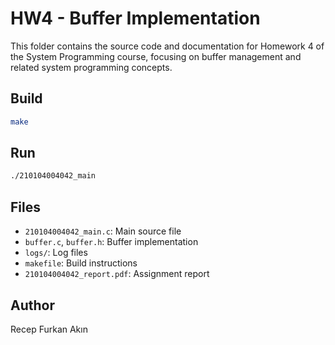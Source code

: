 # HW4 - Buffer Implementation

This folder contains the source code and documentation for Homework 4 of the System Programming course, focusing on buffer management and related system programming concepts.

## Build

```sh
make
```

## Run

```sh
./210104004042_main
```

## Files
- `210104004042_main.c`: Main source file
- `buffer.c`, `buffer.h`: Buffer implementation
- `logs/`: Log files
- `makefile`: Build instructions
- `210104004042_report.pdf`: Assignment report

## Author
Recep Furkan Akın
